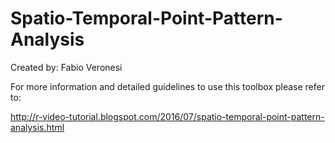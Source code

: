 # Spatio-Temporal-Point-Pattern-Analysis

Created by: Fabio Veronesi<p>
For more information and detailed guidelines to use this toolbox please refer to:<p>
http://r-video-tutorial.blogspot.com/2016/07/spatio-temporal-point-pattern-analysis.html
